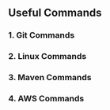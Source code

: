 ## Useful Commands

### 1. Git Commands

### 2. Linux Commands

### 3. Maven Commands

### 4. AWS Commands
